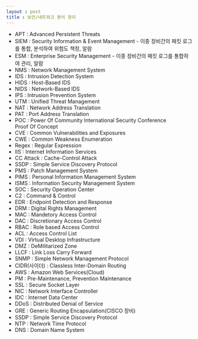 ```yaml
---
layout : post
title : 보안/네트워크 용어 정리
---
```


- APT : Advanced Persistent Threats
- SIEM : Security Information & Event Management - 이종 장비간의 패킷 로그를 통합, 분석하여 위험도 책정, 알람
- ESM : Enterprise Security Management - 이종 장비간의 패킷 로그를 통합하여 관리, 알람
- NMS : Network Management System
- IDS : Intrusion Detection System
- HIDS : Host-Based IDS
- NIDS : Network-Based IDS
- IPS : Intrusion Prevention System
- UTM : Unified Threat Management
- NAT : Network Address Translation
- PAT : Port Address Translation
- POC : Power Of Community International Security Conference<br>Proof Of Concept
- CVE : Common Vulnerabilities and Exposures
- CWE : Common Weakness Enumeration
- Regex : Regular Expression
- IIS : Internet Information Services
- CC Attack : Cache-Control Attack
- SSDP : Simple Service Discovery Protocol
- PMS : Patch Management System
- PIMS : Personal Information Management System
- ISMS : Information Security Management System
- SOC : Security Operation Center
- C2 : Command & Control
- EDR : Endpoint Detection and Response
- DRM : Digital Rights Management
- MAC : Mandetory Access Control
- DAC : Discretionary Access Control
- RBAC : Role based Access Control
- ACL : Access Control List
- VDI : Virtual Desktop Infrastructure
- DMZ : DeMilitarized Zone
- LLCF : Link Loss Carry Forward
- SNMP : Simple Network Management Protocol
- CIDR(사이더) : Classless Inter-Domain Routing
- AWS : Amazon Web Services(Cloud)
- PM : Pre-Maintenance, Prevention Maintenance
- SSL : Secure Socket Layer
- NIC : Network Interface Controller
- IDC : Internet Data Center
- DDoS : Distributed Denial of Service
- GRE : Generic Routing Encapsulation(CISCO 장비)
- SSDP : Simple Service Discovery Protocol
- NTP : Network Time Protocol
- DNS : Domain Name System
